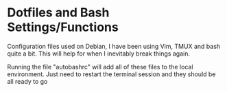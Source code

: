 # Dotfiles and Bash Settings/Functions

Configuration files used on Debian, I have been using Vim, TMUX and bash quite a bit. 
This will help for when I inevitably break things again.

Running the file "autobashrc" will add all of these files to
the local environment. Just need to restart the terminal
session and they should be all ready to go

